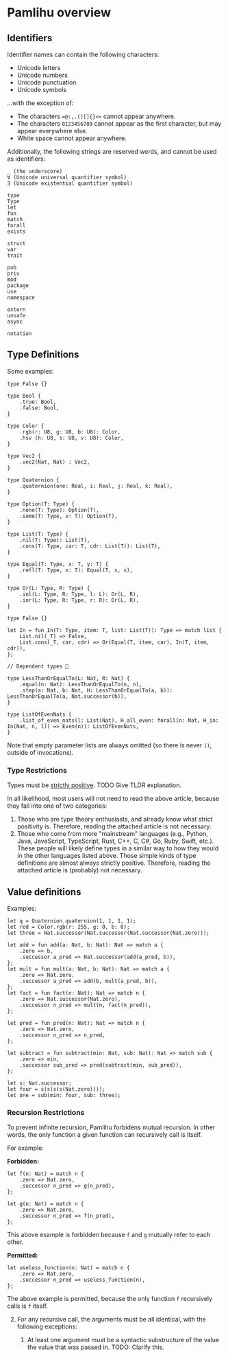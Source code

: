 # Pamlihu overview

## Identifiers

Identifier names can contain the following characters:

- Unicode letters
- Unicode numbers
- Unicode punctuation
- Unicode symbols

...with the exception of:

- The characters `=@:,.()[]{}<>` cannot appear anywhere.
- The characters `0123456789` cannot appear as the first character, but may appear everywhere else.
- White space cannot appear anywhere.

Additionally, the following strings are reserved words, and cannot be used as identifiers:

```
_ (the underscore)
∀ (Unicode universal quantifier symbol)
∃ (Unicode existential quantifier symbol)

type
Type
let
fun
match
forall
exists

struct
var
trait

pub
priv
mod
package
use
namespace

extern
unsafe
async

notation
```

## Type Definitions

Some examples:

```pamlihu
type False {}

type Bool {
    .true: Bool,
    .false: Bool,
}

type Color {
    .rgb(r: U8, g: U8, b: U8): Color,
    .hsv (h: U8, s: U8, v: U8): Color,
}

type Vec2 {
    .vec2(Nat, Nat) : Vec2,
}

type Quaternion {
    .quaternion(one: Real, i: Real, j: Real, k: Real),
}

type Option(T: Type) {
    .none(T: Type): Option(T),
    .some(T: Type, v: T): Option(T),
}

type List(T: Type) {
    .nil(T: Type): List(T),
    .cons(T: Type, car: T, cdr: List(T)): List(T),
}

type Equal(T: Type, x: T, y: T) {
    .refl(T: Type, x: T): Equal(T, x, x),
}

type Or(L: Type, R: Type) {
    .inl(L: Type, R: Type, l: L): Or(L, R),
    .inr(L: Type, R: Type, r: R): Or(L, R),
}

type False {}

let In = fun In(T: Type, item: T, list: List(T)): Type => match list {
    List.nil(_T) => False,
    List.cons(_T, car, cdr) => Or(Equal(T, item, car), In(T, item, cdr)),
};

// Dependent types 🎉

type LessThanOrEqualTo(L: Nat, R: Nat) {
    .equal(n: Nat): LessThanOrEqualTo(n, n),
    .step(a: Nat, b: Nat, H: LessThanOrEqualTo(a, b)): LessThanOrEqualTo(a, Nat.successor(b)),
}

type ListOfEvenNats {
    .list_of_even_nats(l: List(Nat), H_all_even: forall(n: Nat, H_in: In(Nat, n, l)) => Even(n)): ListOfEvenNats,
}
```

Note that empty parameter lists are always omitted (so there is never `()`, outside of invocations).

### Type Restrictions

Types must be [strictly positive](https://cs.stackexchange.com/questions/55646/strict-positivity). TODO Give TLDR explanation.

In all likelihood, most users will not need to read the above article, because they fall into one of two categories:

1. Those who are type theory enthusiasts, and already know what strict positivity is. Therefore, reading the attached article is not necessary.
2. Those who come from more "mainstream" languages (e.g., Python, Java, JavaScript, TypeScript, Rust, C++, C, C#, Go, Ruby, Swift, etc.). These people will likely define types in a similar way to how they would in the other languages listed above. Those simple kinds of type definitions are almost always strictly positive. Therefore, reading the attached article is (probably) not necessary.

## Value definitions

Examples:

```pamlihu
let q = Quaternion.quaternion(1, 1, 1, 1);
let red = Color.rgb(r: 255, g: 0, b: 0);
let three = Nat.successor(Nat.successor(Nat.successor(Nat.zero)));

let add = fun add(a: Nat, b: Nat): Nat => match a {
    .zero => b,
    .successor a_pred => Nat.successor(add(a_pred, b)),
};
let mult = fun mult(a: Nat, b: Nat): Nat => match a {
    .zero => Nat.zero,
    .successor a_pred => add(b, mult(a_pred, b)),
};
let fact = fun fact(n: Nat): Nat => match n {
    .zero => Nat.successor(Nat.zero),
    .successor n_pred => mult(n, fact(n_pred)),
};

let pred = fun pred(n: Nat): Nat => match n {
    .zero => Nat.zero,
    .successor n_pred => n_pred,
};

let subtract = fun subtract(min: Nat, sub: Nat): Nat => match sub {
    .zero => min,
    .successor sub_pred => pred(subtract(min, sub_pred)),
};

let s: Nat.successor;
let four = s(s(s(s(Nat.zero))));
let one = sub(min: four, sub: three);
```

### Recursion Restrictions

To prevent infinite recursion,
Pamlihu forbidens mutual recursion.
In other words, the only function a
given function can recursively call is itself.

For example:

**Forbidden:**

```pamlihu
let f(n: Nat) = match n {
    .zero => Nat.zero,
    .successor n_pred => g(n_pred),
};

let g(n: Nat) = match n {
    .zero => Nat.zero,
    .successor n_pred => f(n_pred),
};
```

This above example is forbidden because `f` and `g` mutually refer to
each other.

**Permitted:**

```pamlihu
let useless_function(n: Nat) = match n {
    .zero => Nat.zero,
    .successor n_pred => useless_function(n),
};
```

The above example is permitted, because the only function `f`
recursively calls is `f` itself.

2. For any recursive call, the arguments must be all identical, with the
   following exceptions:

   1. At least one argument must be a syntactic substructure of the value
      the value that was passed in. TODO: Clarify this.
